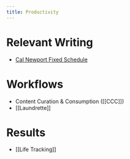 ```yaml
---
title: Productivity
---
```


# Relevant Writing
* [Cal Newport Fixed Schedule](https://www.calnewport.com/blog/2008/02/15/fixed-schedule-productivity-how-i-accomplish-a-large-amount-of-work-in-a-small-number-of-work-hours/)

# Workflows
* Content Curation & Consumption ([[CCC]])
* [[Laundrette]]

# Results
* [[Life Tracking]]

